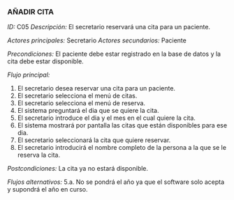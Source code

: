 ### **AÑADIR CITA** 
*ID:* C05	*Descripción:* El secretario reservará una cita para un paciente.

*Actores principales:* Secretario       *Actores secundarios:* Paciente

*Precondiciones:*
El paciente debe estar registrado en la base de datos y la cita debe estar disponible.

*Flujo principal:* 
1. El secretario desea reservar una cita para un paciente.
2. El secretario selecciona el menú de citas.
3. El secretario selecciona el menú de reserva.
4. El sistema preguntará el dia que se quiere la cita.
5. El secretario introduce el dia y el mes en el cual quiere la cita.
6. El sistema mostrará por pantalla las citas que están disponibles para ese dia.
7. El secretario seleccionará la cita que quiere reservar.
8. El secretario introducirá el nombre completo de la persona a la que se le reserva la cita.

*Postcondiciones:*
La cita ya no estará disponible.

*Flujos alternativos:*
5.a. No se pondrá el año ya que el software solo acepta y supondrá el año en curso.
